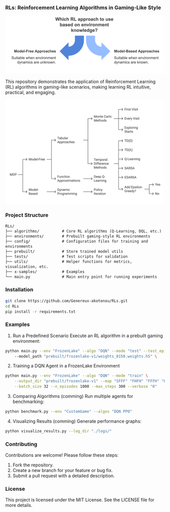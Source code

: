 ### RLs: Reinforcement Learning Algorithms in Gaming-Like Style

<img src="utils/images/napkin-selection (10).png"/>

This repository demonstrates the application of Reinforcement Learning (RL) algorithms in gaming-like scenarios, making learning RL intuitive, practical, and engaging.

<img src="utils/images/napkin-selection (8).png"/>


<!--This repository demonstrates the application of Reinforcement Learning (RL) algorithms in gaming-like scenarios, making learning RL intuitive, practical, and engaging. Whether you’re a beginner exploring RL concepts or an experienced researcher, this project serves as an interactive playground to understand, implement, and visualize RL techniques in a gaming framework.-->

<!-- ### Features
-	Interactive Gaming Environments: Test RL algorithms in dynamic, gaming-style simulations.
-	Pre-implemented RL Algorithms:
    -	Q-Learning
    -	Deep Q-Networks (DQN)
    -	Double DQN
    -	Policy Gradient Methods
    -	Proximal Policy Optimization (PPO)
    -	Customizable Environments: Easily modify or create new gaming scenarios for experimentation.
    -	Visualization: Track agent learning progress with rich visualizations and performance metrics.
    -	Modular Design: Well-organized and modular code for ease of understanding and contribution. -->

### Project Structure
```
RLs/
├── algorithms/          # Core RL algorithms (Q-Learning, DQL, etc.)
├── environments/        # Prebuilt gaming-style RL environments
├── config/              # Configuration files for training and environments
├── prebuilt/            # Store trained model utils
├── tests/               # Test scripts for validation
├── utils/               # Helper functions for metrics, visualization, etc.
├── x-samples/           # Examples
└── main.py              # Main entry point for running experiments
```

### Installation
```bash
git clone https://github.com/Genereux-akotenou/RLs.git
cd RLs
pip install -r requirements.txt
```

### Examples
1. Run a Predefined Scenario
Execute an RL algorithm in a prebuilt gaming environment:
```bash
python main.py --env "FrozenLake" --algo "DQN" --mode "test" --test_episodes 3 --verbose "1"
    --model_path "prebuilt/frozenlake-v1/weights_0150.weights.h5" \

```

2. Training a DQN Agent in a FrozenLake Environment
```bash
python main.py --env "FrozenLake" --algo "DQN" --mode "train" \
    --output_dir "prebuilt/frozenlake-v1" --map "SFFF" "FHFH" "FFFH" "HFFG" \
    --batch_size 32 --n_episodes 1000 --max_steps 300 --verbose "0"
```

3. Comparing Algorithms (comming)
Run multiple agents for benchmarking:
```bash
python benchmark.py --env "CustomGame" --algos "DQN PPO"
```

4. Visualizing Results (comming)
Generate performance graphs:
```bash
python visualize_results.py --log_dir "./logs/"
```

### Contributing
Contributions are welcome! Please follow these steps:
1.	Fork the repository.
2.	Create a new branch for your feature or bug fix.
3.	Submit a pull request with a detailed description.

### License
This project is licensed under the MIT License. See the LICENSE file for more details.

<!-- ### Contact
For questions or suggestions, feel free to reach out:
-	Email: Mahouzonssou.AKOTENOU@um6p.ma -->